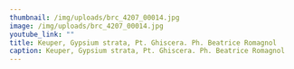 ```yaml
---
thumbnail: /img/uploads/brc_4207_00014.jpg
image: /img/uploads/brc_4207_00014.jpg
youtube_link: ""
title: Keuper, Gypsium strata, Pt. Ghiscera. Ph. Beatrice Romagnol
caption: Keuper, Gypsium strata, Pt. Ghiscera. Ph. Beatrice Romagnol
---
```

